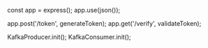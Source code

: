 const app = express();
app.use(json());

app.post('/token', generateToken);
app.get('/verify', validateToken);

KafkaProducer.init();
KafkaConsumer.init();
